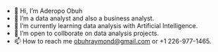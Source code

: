 - 👋 Hi, I’m Aderopo Obuh
- 👀 I’m a data analyst and also a business analyst.
- 🌱 I’m currently learning data analysis with Artificial Intelligence.
- 💞️ I’m open to collborate on data analysis projects.
- 📫 How to reach me obuhraymond@gmail.com or +1 226-977-1465.
